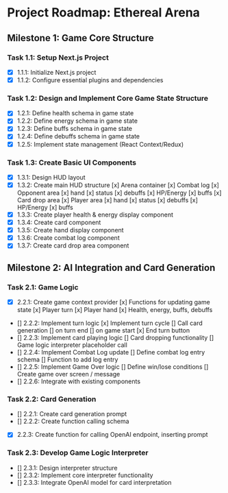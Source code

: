 
# Project Roadmap: Ethereal Arena

## Milestone 1: Game Core Structure

### Task 1.1: Setup Next.js Project
- [x] 1.1.1: Initialize Next.js project
- [x] 1.1.2: Configure essential plugins and dependencies

### Task 1.2: Design and Implement Core Game State Structure
- [x] 1.2.1: Define health schema in game state
- [x] 1.2.2: Define energy schema in game state
- [x] 1.2.3: Define buffs schema in game state
- [x] 1.2.4: Define debuffs schema in game state
- [x] 1.2.5: Implement state management (React Context/Redux)

### Task 1.3: Create Basic UI Components
- [x] 1.3.1: Design HUD layout
- [x] 1.3.2: Create main HUD structure
    [x] Arena container
    [x] Combat log
    [x] Opponent area
        [x] hand
        [x] status
            [x] debuffs
            [x] HP/Energy
            [x] buffs
    [x] Card drop area
    [x] Player area
    [x] hand
        [x] status
            [x] debuffs
            [x] HP/Energy
            [x] buffs
- [x] 1.3.3: Create player health & energy display component
- [x] 1.3.4: Create card component
- [x] 1.3.5: Create hand display component
- [x] 1.3.6: Create combat log component
- [x] 1.3.7: Create card drop area component

## Milestone 2: AI Integration and Card Generation

### Task 2.1: Game Logic
- [x] 2.2.1: Create game context provider
    [x] Functions for updating game state
        [x] Player turn
        [x] Player hand
        [x] Health, energy, buffs, debuffs
- [] 2.2.2: Implement turn logic
    [x] Implement turn cycle
    [] Call card generation
        [] on turn end
        [] on game start
    [x] End turn button
- [] 2.2.3: Implement card playing logic
    [] Card dropping functionality
    [] Game logic interpreter placeholder call
- [] 2.2.4: Implement Combat Log update
    [] Define combat log entry schema
    [] Function to add log entry
- [] 2.2.5: Implement Game Over logic
    [] Define win/lose conditions
    [] Create game over screen / message
- [] 2.2.6: Integrate with existing components

### Task 2.2: Card Generation
- [] 2.2.1: Create card generation prompt
- [] 2.2.2: Create function calling schema
- [x] 2.2.3: Create function for calling OpenAI endpoint, inserting prompt

### Task 2.3: Develop Game Logic Interpreter
- [] 2.3.1: Design interpreter structure
- [] 2.3.2: Implement core interpreter functionality
- [] 2.3.3: Integrate OpenAI model for card interpretation